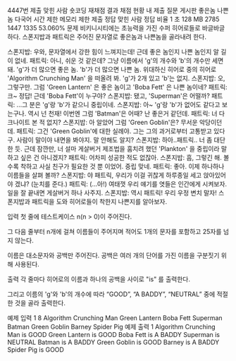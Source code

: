 4447번
제출
맞힌 사람
숏코딩
재채점 결과
채점 현황
내 제출
질문 게시판
좋은놈 나쁜놈 다국어
시간 제한	메모리 제한	제출	정답	맞힌 사람	정답 비율
1 초	128 MB	2785	1447	1335	53.060%
문제
비키니시티에는 초능력을 가진 수퍼 히어로들로 바글바글하다. 스폰지밥과 패트릭은 주어진 문자열로 좋은놈과 나쁜놈을 골라내려 한다.

스폰지밥: 우와, 문자열에서 강한 힘이 느껴지는데! 근데 좋은 놈인지 나쁜 놈인지 알 길이 없네.
패트릭: 아니, 쉬운 것 같은데? 그냥 이름에서 'g'의 개수와 'b'의 개수만 세면 돼. 'g'가 더 많으면 좋은 놈. 'b'가 더 많으면 나쁜 놈. 위대하신 히어로 중의 히어로 'Algorithm Crunching Man' 을 떠올려 봐. 'g'가 2개 있고 'b'는 없지.
스폰지밥: 오, 그렇구만. 그럼 'Green Lantern' 은 좋은 놈이고 'Boba Fett' 은 나쁜 놈이네?
패트릭: 크~ 정답! 근데 'Boba Fett'이 누구야?
스폰지밥: 됐고, 'Superman'은 어떨까?
패트릭: ...그 분은 'g'랑 'b'가 같으니 중립이네.
스폰지밥: 아~ 'g'랑 'b'가 없어도 같다고 보는구나. 역시 넌 천재! 이번엔 그럼 'Batman'은 어때? 난 좋은거 같던데.
패트릭: 너 다크나이트 본 적 없지?
스폰지밥: 아 알았어 그럼 'Green Goblin'은? 무서운 악당이던데.
패트릭: 그건 'Green Goblin'에 대한 실례야. 그는 그의 과거로부터 고통받고 있다구. 사람이 말이야 내면을 봐야지. 말 안해도 알지?
스폰지밥: 하아..패트릭.. 너 좀 대단한 듯. 근데 잠깐만, 너 설마 게살버거 제조법을 훔치려 했던 'Plankton' 을 중립이라 말하고 싶은 건 아니겠지?
패트릭: 어차피 성공한 적도 없잖아.
스폰지밥: 흠, 그렇긴 해. 볼수록 착하고 사실 친구가 필요한 것 뿐 이었어. 중립 맞네.
패트릭: 좋아. 이제 하나하나 이름들을 살펴 볼까?
스폰지밥: 야 패트릭, 우리가 이걸 귀찮게 하루종일 세고 앉아있어야 겠냐? (눈치를 준다.)
패트릭: (...아!)  여태껏 우리 얘기를 엿들은 인간에게 시켜보자. 일을 잘 끝내면 게살버거 하나 사주지.
스폰지밥: 역시 패트릭! 우리 우정 변치 말자!
스폰지밥과 패트릭을 도와 히어로들이 착한지 나쁜지를 알아보자. 

입력
첫 줄에 테스트케이스 n(n > 0)이 주어진다.

그 다음 줄부터 n개에 걸쳐 이름들이 주어지며 적어도 1개의 문자를 포함하고 25자를 넘지 않는다.

이름은 대소문자와 공백만 주어진다. 공백은 여러 개의 단어를 가진 이름을 구분짓기 위해 사용된다.

출력
각 줄마다 히어로의 이름과 하나의 공백을 사이로 "is" 를 출력한다.

그리고 이름의 'g'와 'b'의 개수에 따라 “GOOD”, “A BADDY”, “NEUTRAL”  중에 적절한 것을 골라 출력한다.

예제 입력 1 
8
Algorithm Crunching Man
Green Lantern
Boba Fett
Superman
Batman
Green Goblin
Barney
Spider Pig
예제 출력 1 
Algorithm Crunching Man is GOOD
Green Lantern is GOOD
Boba Fett is A BADDY
Superman is NEUTRAL
Batman is A BADDY
Green Goblin is GOOD
Barney is A BADDY
Spider Pig is GOOD